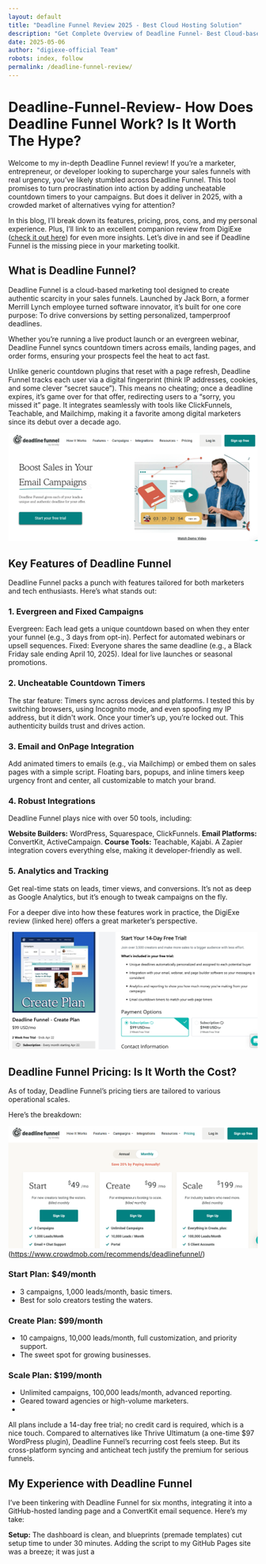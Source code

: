 ```yaml
---
layout: default
title: "Deadline Funnel Review 2025 - Best Cloud Hosting Solution"
description: "Get Complete Overview of Deadline Funnel- Best Cloud-based Marketing Tool"
date: 2025-05-06
author: "digiexe-official Team"
robots: index, follow
permalink: /deadline-funnel-review/
---
```


# Deadline-Funnel-Review- How Does Deadline Funnel Work? Is It Worth The Hype?

Welcome to my in-depth Deadline Funnel review! If you’re a marketer, entrepreneur, or developer looking to supercharge your sales funnels with real urgency,
you’ve likely stumbled across Deadline Funnel. This tool promises to turn procrastination into action by adding uncheatable countdown timers to your campaigns. 
But does it deliver in 2025, with a crowded market of alternatives vying for attention? 

In this blog, I’ll break down its features, pricing, 
pros, cons, and my personal experience. Plus, I’ll link to an excellent companion review from DigiExe ([check it out here](https://digiexe.com/blog/deadline-funnel-review/)) for even more insights. 
Let’s dive in and see if Deadline Funnel is the missing piece in your marketing toolkit.

## What is Deadline Funnel?

Deadline Funnel is a cloud-based marketing tool designed to create authentic scarcity in your sales funnels. 
Launched by Jack Born, a former Merrill Lynch employee turned software innovator, it’s built for one core purpose: 
To drive conversions by setting personalized, tamperproof deadlines. 

Whether you’re running a live product launch or an evergreen webinar, 
Deadline Funnel syncs countdown timers across emails, landing pages, and order forms, ensuring your prospects feel the heat to act fast.

Unlike generic countdown plugins that reset with a page refresh, Deadline Funnel tracks each user via a digital fingerprint (think IP addresses, 
cookies, and some clever “secret sauce”). This means no cheating; once a deadline expires, it’s game over for that offer, redirecting users to
a “sorry, you missed it” page. It integrates seamlessly with tools like ClickFunnels, Teachable, and Mailchimp, making it a favorite among 
digital marketers since its debut over a decade ago.

![Deadline Funnel Review](https://github.com/digiexe-official/dg/blob/main/imgs/deadlinefunnel/deadline%20funnel%20review.png)

## Key Features of Deadline Funnel

Deadline Funnel packs a punch with features tailored for both marketers and tech enthusiasts. Here’s what stands out:

### 1. Evergreen and Fixed Campaigns
Evergreen: Each lead gets a unique countdown based on when they enter your funnel (e.g., 3 days from opt-in). Perfect for automated webinars or upsell sequences.
Fixed: Everyone shares the same deadline (e.g., a Black Friday sale ending April 10, 2025). Ideal for live launches or seasonal promotions.

### 2. Uncheatable Countdown Timers
The star feature: Timers sync across devices and platforms. I tested this by switching browsers, using Incognito mode, and even spoofing my IP address, but it didn't work.
Once your timer’s up, you’re locked out. This authenticity builds trust and drives action.

### 3. Email and OnPage Integration
Add animated timers to emails (e.g., via Mailchimp) or embed them on sales pages with a simple script. Floating bars, popups, and inline timers keep urgency front and center, all customizable to match your brand.

### 4. Robust Integrations
Deadline Funnel plays nice with over 50 tools, including:

**Website Builders:** WordPress, Squarespace, ClickFunnels.
**Email Platforms:** ConvertKit, ActiveCampaign.
**Course Tools:** Teachable, Kajabi.
A Zapier integration covers everything else, making it developer-friendly as well.

### 5. Analytics and Tracking
Get real-time stats on leads, timer views, and conversions. It’s not as deep as Google Analytics, but it’s enough to tweak campaigns on the fly.

For a deeper dive into how these features work in practice, the DigiExe review (linked here) offers a great marketer’s perspective.

![Deadline Funnel Features](https://github.com/digiexe-official/dg/blob/main/imgs/deadlinefunnel/deadline%20funnel%20subscription.png)

## Deadline Funnel Pricing: Is It Worth the Cost?
As of today, Deadline Funnel’s pricing tiers are tailored to various operational scales. 

Here’s the breakdown:

![Deadline Funnel Pricing](https://github.com/digiexe-official/dg/blob/main/imgs/deadlinefunnel/deadline%20pricing.png) (https://www.crowdmob.com/recommends/deadlinefunnel/)

### Start Plan: $49/month
- 3 campaigns, 1,000 leads/month, basic timers.
- Best for solo creators testing the waters.

### Create Plan: $99/month
- 10 campaigns, 10,000 leads/month, full customization, and priority support.
- The sweet spot for growing businesses.

### Scale Plan: $199/month
- Unlimited campaigns, 100,000 leads/month, advanced reporting.
- Geared toward agencies or high-volume marketers.
- 
All plans include a 14-day free trial; no credit card is required, which is a nice touch.
Compared to alternatives like Thrive Ultimatum (a one-time $97 WordPress plugin),
Deadline Funnel’s recurring cost feels steep. But its cross-platform syncing and anticheat tech justify the premium for serious funnels.

## My Experience with Deadline Funnel
I’ve been tinkering with Deadline Funnel for six months, integrating it into a GitHub-hosted landing page and a ConvertKit email sequence.
Here’s my take:

**Setup:** The dashboard is clean, and blueprints (premade templates) cut setup time to under 30 minutes. Adding the script to my GitHub Pages site was a breeze; it was just a <script> tag in the header.
**Results:** For an evergreen eBook offer, I set a 72-hour deadline. Conversions jumped from 2% to 5% not millions, but a solid $500 boost on 200 leads. The real-time timer in emails was the clincher.
**Learning Curve** Nontechies might fumble with integrations at first, but the help docs and chat support (replies within an hour) smoothed it out.
I’d rate it 4.5/5. It’s not perfect (more on that later), but it’s a game-changer for driving action.

## Pros & Cons of Deadline Funnel

| Pros of Deadline Funnel                          | Cons of Deadline Funnel                          |
|--------------------------------------------------|--------------------------------------------------|
| **Authentic Scarcity**: No fake timers here. Once it’s done, it’s done, building trust with your audience. | **Pricey**: $49/month for 3 campaigns is a hurdle for bootstrappers. Thrive Ultimatum’s onetime fee looks tempting by comparison. |
| **Ease of Use**: Intuitive interface and blueprints make it accessible, even for GitHub devs new to marketing. | **Load Time**: Timers take as fast as 12 seconds to render |
| **Customization**: Match timers to your brand’s colors and fonts, which are crucial for a polished look. | **Limited Dynamic Text**: You’re stuck with one deadline format per campaign more flexibility would be nice. |
| **Integration Power**: Hooks into almost any stack, from WordPress to custom GitHub projects. | |
| **Support**: Fast, friendly responses via chat or email. | The DigiExe review echoes some of these gripe |

## How to Set It Up on GitHub Pages

For GitHub users, integrating Deadline Funnel into a static site is straightforward. Here’s a quick guide:

**Sign Up:** Grab the 14day trial at deadlinefunnel.com.
**Create a Campaign:** Pick “Evergreen” or “Fixed,” set your deadline, and customize the timer.
**Get the Script:** In the “Tracking Code” section, copy the JavaScript snippet.
**Add to GitHub:** Open your index.html in your GitHub repo, paste the script in the <head> tag, and push the update.
**Embed Timers:** Use the provided HTML snippet where you want the timer (e.g., above your CTA button).

## How does Deadline Funnel stack up? Let’s compare:

**Thrive Ultimatum:** $97 one-time (WordPress only). Cheaper but lacks cross-device syncing and email timers.
**ClickFunnels Countdown:** Included in ClickFunnels ($97$297/month). Robust for full funnels but less focused on evergreen urgency.
**Convertri:** $75/month with timers. Fast pages, but weaker scarcity features.
Deadline Funnel wins on authenticity and integrations, but budget-conscious GitHub devs might lean toward Thrive for one-off projects.

## Who Should Use Deadline Funnel?

It’s not for everyone. Here’s the fit:

**Marketers:** If you run evergreen funnels or launches, this is your MVP.
**Course Creators:** Pair it with Teachable for limited-time offers.
**Developers:** Perfect for GitHubhosted sales pages needing urgency without complex backend work.
**Small Businesses:** Start with the $49 plan to test ROI.
Skip it if you’re a casual blogger or can’t justify the recurring cost.

## RealWorld Results

Testimonials abound. Deadline Funnel claims users have racked up millions. 
My $500 bump pales next to Amy Porterfield’s reported $10M haul, but the pattern’s clear: deadlines work. 
A/B testing with and without timers consistently shows 23x conversion lifts.

## Final Verdict: Is the Deadline Funnel Worth It?

Deadline Funnel isn’t cheap, but it’s a precision tool that delivers. Its uncheatable timers, seamless integrations, 
and ease of use make it a standout for serious marketers and devs alike.
I’d say it’s a solid investment if your funnel’s already converting. Think of it as the turbocharger, not the engine.

 The 14-day trial’s risk-free set up a quick campaign and watch the magic happen. 
 Got thoughts or results to share? Drop a comment below or ping me on GitHub I’d love to hear how it works for you! 
 
 [![image](https://github.com/user-attachments/assets/ead2dd73-710a-446a-83a8-f52a1d7c65ce)
](https://www.crowdmob.com/recommends/deadlinefunnel/)
